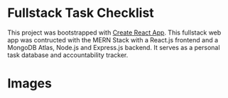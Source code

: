 # Fullstack Task Checklist

This project was bootstrapped with [Create React App](https://github.com/facebook/create-react-app). This fullstack web app was contructed with the MERN Stack with a React.js frontend and a MongoDB Atlas, Node.js and Express.js backend. It serves as a personal task database and accountability tracker.

# Images
